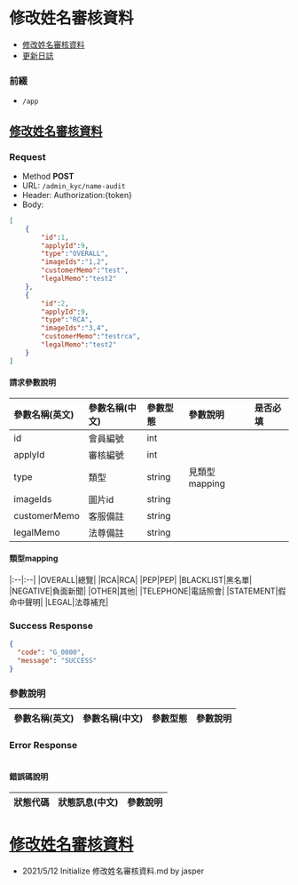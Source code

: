 # 修改姓名審核資料

* [修改姓名審核資料](#修改姓名審核資料)
* [更新日誌](#更新日誌)

### 前綴
- ```/app```

## [修改姓名審核資料](#修改姓名審核資料)
### Request
- Method **POST**
- URL: ```/admin_kyc/name-audit```
- Header: Authorization:{token}
- Body:

```json
[
    {
        "id":1,
        "applyId":9,
        "type":"OVERALL",
        "imageIds":"1,2",
        "customerMemo":"test",
        "legalMemo":"test2"
    },
    {
        "id":2,
        "applyId":9,
        "type":"RCA",
        "imageIds":"3,4",
        "customerMemo":"testrca",
        "legalMemo":"test2"
    }
]
```

#### 請求參數說明
|參數名稱(英文)|參數名稱(中文)|參數型態|參數說明|是否必填|
|:--|:--|:--|:--|:--|
|id|會員編號|int||
|applyId|審核編號|int||
|type|類型|string|見類型mapping|
|imageIds|圖片id|string||
|customerMemo|客服備註|string||
|legalMemo|法尊備註|string||

#### 類型mapping
|:--|:--|
|OVERALL|總覽|
|RCA|RCA|
|PEP|PEP|
|BLACKLIST|黑名單|
|NEGATIVE|負面新聞|
|OTHER|其他|
|TELEPHONE|電話照會|
|STATEMENT|假命中聲明|
|LEGAL|法尊補充|

### Success Response

```json
{
  "code": "G_0000",
  "message": "SUCCESS"
}
```

### 參數說明
|參數名稱(英文)|參數名稱(中文)|參數型態|參數說明|
|:--|:--|:--|:--|

### Error Response

```
```

#### 錯誤碼說明
|狀態代碼|狀態訊息(中文)|參數說明|
|:--|:--|:--|


# [修改姓名審核資料](#修改姓名審核資料)
- 2021/5/12 Initialize 修改姓名審核資料.md by jasper
